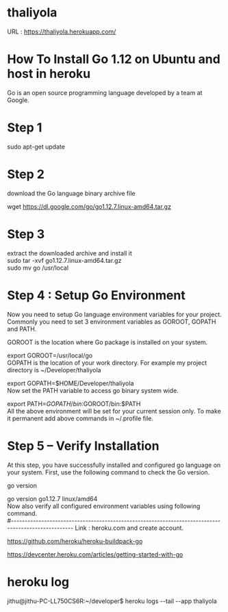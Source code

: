# thaliyola

URL : https://thaliyola.herokuapp.com/

# How To Install Go 1.12 on Ubuntu and host in heroku <br>
Go is an open source programming language developed by a team at Google.<br>

# Step 1 <br>
sudo apt-get update <br>

# Step 2 <br>
download the Go language binary archive file <br>

wget https://dl.google.com/go/go1.12.7.linux-amd64.tar.gz <br>

# Step 3 <br>
extract the downloaded archive and install it <br>
sudo tar -xvf go1.12.7.linux-amd64.tar.gz <br>
sudo mv go /usr/local  <br>


# Step 4 : Setup Go Environment <br>
Now you need to setup Go language environment variables for your project.<br>
Commonly you need to set 3 environment variables as GOROOT, GOPATH and PATH.<br>

GOROOT is the location where Go package is installed on your system. <br>

export GOROOT=/usr/local/go <br>
GOPATH is the location of your work directory. For example my project directory is ~/Developer/thaliyola<br>

export GOPATH=$HOME/Developer/thaliyola<br>
Now set the PATH variable to access go binary system wide.<br>

export PATH=$GOPATH/bin:$GOROOT/bin:$PATH<br>
All the above environment will be set for your current session only. To make it permanent add above commands in ~/.profile file.<br>

# Step 5 – Verify Installation<br>
At this step, you have successfully installed and configured go language on your system. First, use the following command to check the Go version.<br>

go version<br>

go version go1.12.7 linux/amd64<br>
Now also verify all configured environment variables using following command.<br>
#----------------------------------------------------------------------------------------------------
Link : heroku.com  and create account. <br>

https://github.com/heroku/heroku-buildpack-go  <br>

https://devcenter.heroku.com/articles/getting-started-with-go <br>


# heroku log

jithu@jithu-PC-LL750CS6R:~/developer$ heroku logs --tail --app thaliyola








